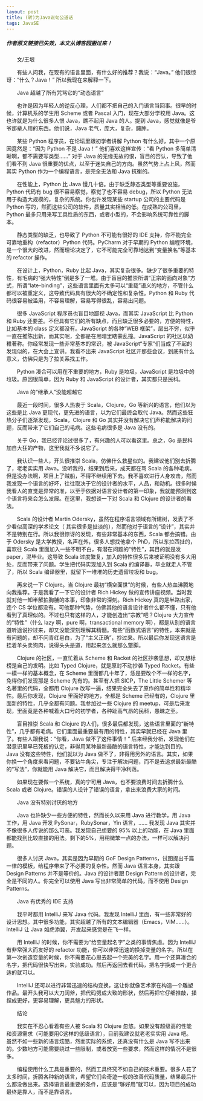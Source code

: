 ```yaml
---
layout: post
title: (转)为Java说句公道话
tags: JavaSE
---
```

##### 作者原文链接已失效，本文从博客园搬过来！

　　文/王垠

　　有些人问我，在现有的语言里面，有什么好的推荐？我说：“Java。” 他们很惊讶：“什么？Java！” 所以我现在来解释一下。

　　Java 超越了所有咒骂它的“动态语言”

　　也许是因为年轻人的逆反心理，人们都不把自己的入门语言当回事。很早的时候，计算机系的学生用 Scheme 或者 Pascal 入门，现在大部分学校用 Java。这也许就是为什么很多人恨 Java，瞧不起用 Java 的人。提到 Java，感觉就像是爷爷那辈人用的东西。他们说，Java 老气，庞大，复杂，臃肿。

　　某些 Python 程序员，在论坛里跟初学者讲解 Python 有什么好，其中一个原因竟然是：“因为 Python 不是 Java！” 他们喜欢这样宣传：“看 Python 多简单清晰啊，都不需要写类型……” 对于 Java 的无缘无故的恨，盲目的否认，导致了他们看不到 Java 很重要的优点，以至于迷失自己的方向。虽然气势上占上风，然而其实 Python 作为一个编程语言，是完全无法和 Java 抗衡的。

　　在性能上，Python 比 Java 慢几十倍。由于缺乏静态类型等重要设施，Python 代码有 bug 很不容易察觉，察觉了也不容易 debug，所以 Python 无法用于构造大规模的，复杂的系统。你也许发现某些 startup 公司的主要代码是 Python 写的，然而这些公司的软件，质量其实相当的低。在成熟的公司里，Python 最多只用来写工具性质的东西，或者小型的，不会影响系统可靠性的脚本。

　　静态类型的缺乏，也导致了 Python 不可能有很好的 IDE 支持，你不能完全可靠地重构（refactor）Python 代码。PyCharm 对于早期的 Python 编程环境，是一个很大的改进，然而理论决定了，它不可能完全可靠地达到“变量换名”等基本的 refactor 操作。

　　在设计上，Python，Ruby 比起 Java，其实复杂很多。缺少了很多重要的特性，有毛病的“强大特性”倒是多了一堆。由于盲目的推崇所谓“正宗的面向对象”方式，所谓“late-binding”，这些语言里面有太多可以“重载”语义的地方，不管什么都可以被重定义，这导致代码具有很大的不确定性和复杂性。Python 和 Ruby 代码很容易被滥用，不容易理解，容易写得很乱，容易出问题。

　　很多 JavaScript 程序员也盲目地鄙视 Java，而其实 JavaScript 比 Python 和 Ruby 还要差。不但具有它们的所有缺点，而且缺乏很多必要的，方便的特性，比如基本的 class 定义都没有。JavaScript 的各种“WEB 框架”，层出不穷，似乎一直在推陈出新，而其实呢，全都是在黑暗里瞎蒙乱撞。JavaScript 的社区以幼稚著称。你经常发现一些非常基本的常识，被 JavaScript“专家”们当成了不起的发现似的，在大会上宣讲。我看不出来 JavaScript 社区开那些会议，到底有什么意义，仿佛只是为了拉关系找工作。

　　Python 凑合可以用在不重要的地方，Ruby 是垃圾，JavaScript 是垃圾中的垃圾。原因很简单，因为 Ruby 和 JavaScript 的设计者，其实都只是民科。

　　Java 的“继承人”没能超越它

　　最近一段时间，很多人热衷于 Scala，Clojure，Go 等新兴的语言，他们以为这些是比 Java 更现代，更先进的语言，以为它们最终会取代 Java。然而这些狂热分子们逐渐发现，Scala，Clojure 和 Go 其实并没有解决它们声称能解决的问题，反而带来了它们自己的毛病。这些毛病很多是 Java 没有的。

　　关于 Go，我已经评论过很多了，有兴趣的人可以看这里。总之，Go 是民科加自大狂的产物，这里我就不多说它了。

　　我认识一些人，开头很推崇 Scala，仿佛什么救星似的。我建议他们别去折腾了，老老实实用 Java。没听我的，结果到后来，成天都在骂 Scala 的各种毛病。但是没办法啊，项目上了贼船，不得不继续用下去。我不喜欢进行人身攻击，然而我发现一个语言的好坏，往往取决于它的设计者的水平，人品，和动机。很多时候我看人的直觉是异常的准，以至于依据对语言设计者的第一印象，我就能预测到这个语言将来会怎么发展。在这里，我想谈一下对 Scala 和 Clojure 的设计者的看法。

　　Scala 的设计者 Martin Odersky，虽然在程序语言领域有所建树，发表了不少看似高深的学术论文（ 其实很多是扯淡的），然而他对于语言的“设计”，其实并不是特别在行。所以我很惊讶的发现，有些非常基本的东西，Scala 都会搞错。由于 Odersky 是大学教授，名声在外，很多人想找他拿个 PhD，所以东拉西扯的，喜欢往 Scala 里面加入一些不明不白，有潜在问题的“特性”，其目的就是发 paper，混毕业。这导致 Scala 过度繁复，加入的特性很多后来被证明没有多大用处，反而带来了问题。学生把代码实现加入到 Scala 的编译器，毕业就走人不管了，所以 Scala 编译器里，就留下一堆堆的历史遗留垃圾和 bug。

　　再来说一下 Clojure。当 Clojure 最初“横空面世”的时候，有些人热血沸腾地向我推荐。于是我看了一下它的设计者 Rich Hickey 做的宣传讲座视频。当时我就对他一知半解拍胸脯的本事，印象非常的深刻。Rich Hickey 真的是半路出家，连个 CS 学位都没有。可他那种气势，仿佛其他的语言设计者什么都不懂，只有他看到了真理似的。不过也只有这样的人，才能创造出“宗教”吧？Clojure 大力宣传的“特性”（什么 lazy 啊，pure 啊，transactional memory 啊），都是从别的语言道听途说抄过来，却又没能深刻理解其精髓。有些“函数式语言”的特性，本来就是有问题的，却不问青红皂白，为了“主义正确”，抄过来。所以最后你发现这语言是挂着羊头卖狗肉，说得头头是道，用起来怎么就那么蹩脚。

　　Clojure 的社区，一直忙着从 Scheme 和 Racket 的社区抄袭思想，却又想标榜是自己的发明。比如 Typed Clojure，就是原封不动抄袭 Typed Racket。有些一模一样的基本概念，在 Scheme 里面都几十年了，恁是要改个不一样的名字，免得你们发现那是 Scheme 先有的。甚至有人把 SICP，The Little Schemer 等名著里的代码，全都用 Clojure 改写一遍，结果完全失去了原作的简单性和精华性。最后你发现，Clojure 里面好的地方，全都是 Scheme 已经有的，Clojure 里面新的特性，几乎全都有问题。我参加过一些 Clojure 的 meetup，可是后来发现，里面竟是各种喊着大口号的初学者，各种趾高气昂的民科，愚昧之至。

　　盲目推崇 Scala 和 Clojure 的人们，很多最后都发现，这些语言里面的“新特性”，几乎都有毛病。它们里面最重要最有用的特性，其实早就已经在 Java 里了。有些人跟我说：“你看，Java 做不了这件事情！” 后来经我分析，发现他们在潜意识里早已死板的认定，非得用某种最新最酷的语言特性，才能达到目的。Java 没有这些特性，他们就以为 Java 做不了，非得用另外的语言。其实，如果你换一个角度来看问题，不要钻牛角尖，专注于解决问题，而不是去追求最新最酷的“写法”，你就能用 Java 解决它，而且解决得干净利落。

　　如果现在要做一个系统，真的宁可用 Java，也不要浪费时间去折腾什么 Scala 或者 Clojure。错误的人设计了错误的语言，拿出来浪费大家的时间。

　　Java 没有特别讨厌的地方

　　Java 也许缺少一些方便的特性，然而长久以来用 Java 进行教学，用 Java 工作，用 Java 开发 PySonar，RubySonar，Yin 语言，…… 我发现 Java 其实并不像很多人传说的那么可恶。我发现自己想要的 95% 以上的功能，在 Java 里面都能找到比较直接的用法。剩下的5%，用稍微笨一点的办法，一样可以解决问题。

　　很多人讨厌 Java，其实是因为早期的 GoF Design Patterns，试图提出千篇一律的模板，给程序带来了不必要的复杂性。然而 Java 语言本身，其实跟 Design Patterns 并不是等价的。Java 的设计者跟 Design Pattern 的设计者，完全是不同的人。你完全可以使用 Java 写出非常简单的代码，而不使用 Design Patterns。

　　Java 有优秀的 IDE 支持

　　我平时都用 IntelliJ 来写 Java 代码。我发现 IntelliJ 里面，有一些非常好的设计思想。其中很多功能，其实超越了所有的文本编辑器（Emacs，VIM……）。IntelliJ 让 Java 如虎添翼，开发起来感觉是在飞一样。

　　用 IntelliJ 的时候，你不需要为“给变量起名字”之类的事情焦虑。因为 IntelliJ 有非常强大而友好的 refactor 功能，你可以非常迅速的换掉变量的名字。所以在第一次创造变量的时候，你不需要花心思去起一个完美的名字。用一个还算凑合的名字，把代码很快写出来，实验成功。然后再返回去看代码，把名字换成一个更合适的就可以。

　　IntelliJ 还可以进行非常迅速的结构变换，这让你就像艺术家在构造一个雕塑作品。最开头我可以大刀阔斧，把代码劈成大致的形状，然后再把它仔细推敲，揉捏成更好，更容易理解，更具魅力的形状。

　　结论

　　我实在不忍心看着有些人被 Scala 和 Clojure 忽悠。如果没有超级高的性能和资源需求（可能要用C这样的低级语言），目前我建议就老老实实用 Java 吧。虽然不如一些新的语言炫酷，然而实际的系统，还真没有什么是 Java 写不出来的。少数地方可能需要绕过一些限制，或者放宽一些要求，然而这样的情况不是很多。

　　编程使用什么工具是重要的，然而工具终究不如自己的技术重要。很多人花了太多时间，折腾各种新的语言，希望它们会奇迹一般的改善代码质量，结果最后什么都没做出来。选择语言最重要的条件，应该是“够好用”就可以，因为项目的成功最终是靠人，而不是靠语言。